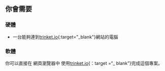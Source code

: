 ## 你會需要

### 硬體

+ 一台能夠連到[trinket.io](https://trinket.io){:target="_blank"}網站的電腦

### 軟體

你可以直接在 網頁瀏覽器中 使用[trinket.io](https://trinket.io){：target =“_ blank”}完成這個專案。